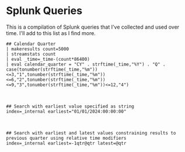 # Splunk Queries
This is a compilation of Splunk queries that I've collected and used over time.  I'll add to this list as I find more.

```
## Calendar Quarter
| makeresults count=5000 
| streamstats count 
| eval _time=_time-(count*86400)
| eval calendar_quarter = "CY" . strftime(_time,"%Y") . "Q" . case(tonumber(strftime(_time,"%m"))<=3,"1",tonumber(strftime(_time,"%m"))<=6,"2",tonumber(strftime(_time,"%m"))<=9,"3",tonumber(strftime(_time,"%m"))<=12,"4")
```
<br />

```
## Search with earliest value specified as string
index=_internal earliest="01/01/2024:00:00:00"
```
<br />

```
## Search with earliest and latest values constraining results to previous quarter using relative time modifiers
index=_internal earliest=-1qtr@qtr latest=@qtr
```
